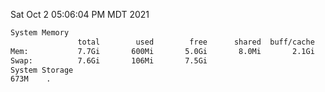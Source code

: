 Sat Oct  2 05:06:04 PM MDT 2021
```bash
System Memory
               total        used        free      shared  buff/cache   available
Mem:           7.7Gi       600Mi       5.0Gi       8.0Mi       2.1Gi       6.8Gi
Swap:          7.6Gi       106Mi       7.5Gi
System Storage
673M	.
```
```bash

